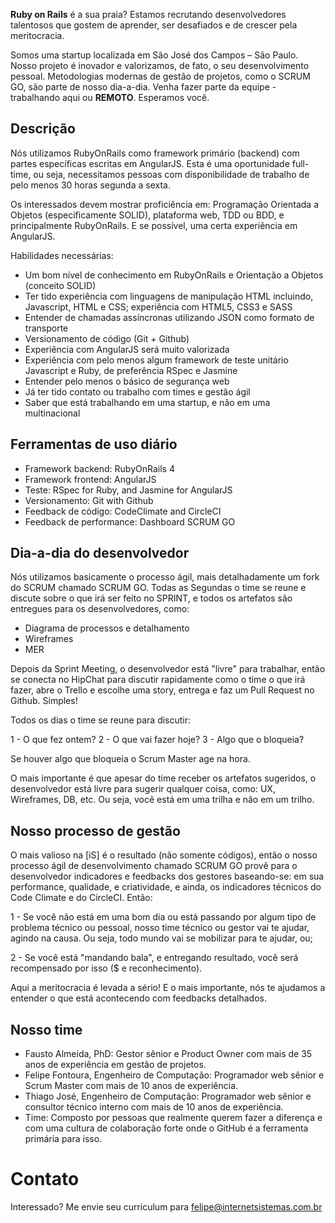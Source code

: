 **Ruby on Rails** é a sua praia? Estamos recrutando desenvolvedores talentosos que gostem de aprender, ser desafiados e de crescer pela meritocracia.

Somos uma startup localizada em São José dos Campos – São Paulo. Nosso projeto é inovador e valorizamos, de fato, o seu desenvolvimento pessoal. Metodologias modernas de gestão de projetos, como o SCRUM GO, são parte de nosso dia-a-dia. Venha fazer parte da equipe - trabalhando aqui ou **REMOTO**. Esperamos você.


## Descrição

Nós utilizamos RubyOnRails como framework primário (backend) com partes específicas escritas em AngularJS. Esta é uma oportunidade full-time, ou seja, necessitamos pessoas com disponibilidade de trabalho de pelo menos 30 horas segunda a sexta.

Os interessados devem mostrar proficiência em: Programação Orientada a Objetos (especificamente SOLID), plataforma web, TDD ou BDD, e principalmente RubyOnRails. E se possível, uma certa experiência em AngularJS.

Habilidades necessárias:

- Um bom nível de conhecimento em RubyOnRails e Orientação a Objetos (conceito SOLID)
- Ter tido experiência com linguagens de manipulação HTML incluindo, Javascript, HTML e CSS; experiência com HTML5, CSS3 e SASS
- Entender de chamadas assíncronas utilizando JSON como formato de transporte
- Versionamento de código (Git + Github)
- Experiência com AngularJS será muito valorizada
- Experiência com pelo menos algum framework de teste unitário Javascript e Ruby, de preferência RSpec e Jasmine
- Entender pelo menos o básico de segurança web
- Já ter tido contato ou trabalho com times e gestão ágil
- Saber que está trabalhando em uma startup, e não em uma multinacional

## Ferramentas de uso diário

- Framework backend: RubyOnRails 4
- Framework frontend: AngularJS
- Teste: RSpec for Ruby, and Jasmine for AngularJS
- Versionamento: Git with Github
- Feedback de código: CodeClimate and CircleCI
- Feedback de performance: Dashboard SCRUM GO

## Dia-a-dia do desenvolvedor

Nós utilizamos basicamente o processo ágil, mais detalhadamente um fork do SCRUM chamado SCRUM GO. Todas as Segundas o time se reune e discute sobre o que irá ser feito no SPRINT, e todos os artefatos são entregues para os desenvolvedores, como:

* Diagrama de processos e detalhamento
* Wireframes
* MER

Depois da Sprint Meeting, o desenvolvedor está "livre" para trabalhar, então se conecta no HipChat para discutir rapidamente como o time o que irá fazer, abre o Trello e escolhe uma story, entrega e faz um Pull Request no Github. Simples!

Todos os dias o time se reune para discutir:

1 - O que fez ontem?
2 - O que vai fazer hoje?
3 - Algo que o bloqueia?

Se houver algo que bloqueia o Scrum Master age na hora.

O mais importante é que apesar do time receber os artefatos sugeridos, o desenvolvedor está livre para sugerir qualquer coisa, como: UX, Wireframes, DB, etc. Ou seja, você está em uma trilha e não em um trilho.


## Nosso processo de gestão

O mais valioso na [iS] é o resultado (não somente códigos), então o nosso processo ágil de desenvolvimento chamado SCRUM GO provê para o desenvolvedor indicadores e feedbacks dos gestores baseando-se: em sua performance, qualidade, e criatividade, e ainda, os indicadores técnicos do Code Climate e do CircleCI. Então:

1 - Se você não está em uma bom dia ou está passando por algum tipo de problema técnico ou pessoal, nosso time técnico ou gestor vai te ajudar, agindo na causa. Ou seja, todo mundo vai se mobilizar para te ajudar, ou;

2 - Se você está "mandando bala", e entregando resultado, você será recompensado por isso ($ e reconhecimento).

Aqui a meritocracia é levada a sério! E o mais importante, nós te ajudamos a entender o que está acontecendo com feedbacks detalhados.

## Nosso time

* Fausto Almeida, PhD: Gestor sênior e Product Owner com mais de 35 anos de experiência em gestão de projetos.
* Felipe Fontoura, Engenheiro de Computação: Programador web sênior e Scrum Master com mais de 10 anos de experiência.
* Thiago José, Engenheiro de Computação: Programador web sênior e consultor técnico interno com mais de 10 anos de experiência.
* Time: Composto por pessoas que realmente querem fazer a diferença e com uma cultura de colaboração forte onde o GitHub é a ferramenta primária para isso.

# Contato

Interessado? Me envie seu curriculum para felipe@internetsistemas.com.br
